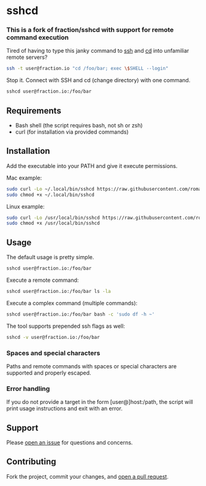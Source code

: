 # sshcd

### This is a fork of fraction/sshcd with support for remote command execution

Tired of having to type this janky command to [ssh](http://manpages.ubuntu.com/manpages/saucy/en/man1/ssh.1.html) and [cd](http://manpages.ubuntu.com/manpages/saucy/en/man1/cd.1posix.html) into unfamiliar remote servers?

```sh
ssh -t user@fraction.io "cd /foo/bar; exec \$SHELL --login"
```

Stop it. Connect with SSH and cd (change directory) with one command.

```sh
sshcd user@fraction.io:/foo/bar
```

## Requirements

- Bash shell (the script requires bash, not sh or zsh)
- curl (for installation via provided commands)

## Installation

Add the executable into your PATH and give it execute permissions.

Mac example:

```sh
sudo curl -Lo ~/.local/bin/sshcd https://raw.githubusercontent.com/romanesko/sshcd/refs/heads/master/sshcd
sudo chmod +x ~/.local/bin/sshcd
```

Linux example:

```sh
sudo curl -Lo /usr/local/bin/sshcd https://raw.githubusercontent.com/romanesko/sshcd/refs/heads/master/sshcd
sudo chmod +x /usr/local/bin/sshcd
```

## Usage

The default usage is pretty simple.

```sh
sshcd user@fraction.io:/foo/bar
```

Execute a remote command:

```sh
sshcd user@fraction.io:/foo/bar ls -la
```

Execute a complex command (multiple commands):

```sh
sshcd user@fraction.io:/foo/bar bash -c 'sudo df -h ~'
```

The tool supports prepended ssh flags as well:

```sh
sshcd -v user@fraction.io:/foo/bar
```

### Spaces and special characters

Paths and remote commands with spaces or special characters are supported and properly escaped.

### Error handling

If you do not provide a target in the form [user@]host:/path, the script will print usage instructions and exit with an error.

## Support

Please [open an issue](https://github.com/romanesko/sshcd/issues/new) for questions and concerns.

## Contributing

Fork the project, commit your changes, and [open a pull request](https://github.com/romanesko/sshcd/compare/).
